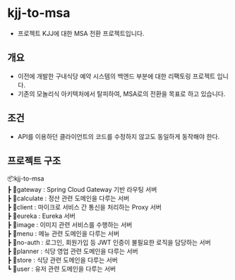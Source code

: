# kjj-to-msa
- 프로젝트 KJJ에 대한 MSA 전환 프로젝트입니다.  

## 개요
- 이전에 개발한 구내식당 예약 시스템의 백엔드 부분에 대한 리팩토링 프로젝트 입니다.  
- 기존의 모놀리식 아키텍처에서 탈피하여, MSA로의 전환을 목표로 하고 있습니다.

## 조건
- API를 이용하던 클라이언트의 코드를 수정하지 않고도 동일하게 동작해야 한다.

## 프로젝트 구조
📦kjj-to-msa  
 ┣ 📂gateway : Spring Cloud Gateway 기반 라우팅 서버  
 ┣ 📂calculate : 정산 관련 도메인을 다루는 서버  
 ┣ 📂client : 마이크로 서비스 간 통신을 처리하는 Proxy 서버  
 ┣ 📂eureka : Eureka 서버  
 ┣ 📂image : 이미지 관련 서비스를 수행하는 서버  
 ┣ 📂menu : 메뉴 관련 도메인을 다루는 서버  
 ┣ 📂no-auth : 로그인, 회원가입 등 JWT 인증이 불필요한 로직을 담당하는 서버  
 ┣ 📂planner : 식당 영업 관련 도메인을 다루는 서버  
 ┣ 📂store : 식당 관련 도메인을 다루는 서버  
 ┗ 📂user : 유저 관련 도메인을 다루는 서버  
